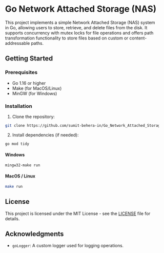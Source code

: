 # Go Network Attached Storage (NAS)

This project implements a simple Network Attached Storage (NAS) system in Go, allowing users to store, retrieve, and delete files from the disk. It supports concurrency with mutex locks for file operations and offers path transformation functionality to store files based on custom or content-addressable paths.


## Getting Started

### Prerequisites
- Go 1.16 or higher
- Make (for MacOS/Linux)
- MinGW (for Windows)

### Installation
1. Clone the repository:
```sh
git clone https://github.com/sumit-behera-in/Go_Network_Attached_Storage
```

2. Install dependencies (if needed):
```sh
go mod tidy
```

#### Windows
```sh
mingw32-make run
```

#### MacOS / Linux
```sh
make run
```
## License

This project is licensed under the MIT License - see the [LICENSE](LICENSE) file for details.

## Acknowledgments

- `goLogger`: A custom logger used for logging operations.
